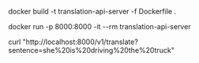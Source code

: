 docker build -t translation-api-server -f Dockerfile .

docker run -p 8000:8000 -it --rm translation-api-server

curl "http://localhost:8000/v1/translate?sentence=she%20is%20driving%20the%20truck"
